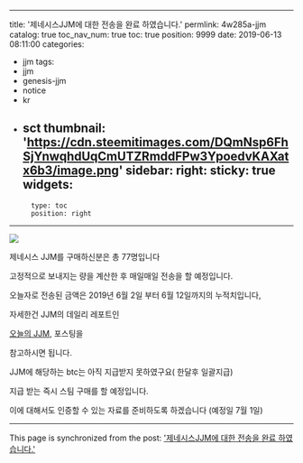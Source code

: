 
---
title: '제네시스JJM에 대한 전송을 완료 하였습니다.'
permlink: 4w285a-jjm
catalog: true
toc_nav_num: true
toc: true
position: 9999
date: 2019-06-13 08:11:00
categories:
- jjm
tags:
- jjm
- genesis-jjm
- notice
- kr
- sct
thumbnail: 'https://cdn.steemitimages.com/DQmNsp6FhSjYnwqhdUqCmUTZRmddFPw3YpoedvKAXatx6b3/image.png'
sidebar:
    right:
        sticky: true
widgets:
    -
        type: toc
        position: right
---


![](https://cdn.steemitimages.com/DQmNsp6FhSjYnwqhdUqCmUTZRmddFPw3YpoedvKAXatx6b3/image.png)

제네시스 JJM를 구매하신분은 총 77명입니다

고정적으로 보내지는 량을 계산한 후 매일매일 전송을 할 예정입니다.

오늘자로 전송된 금액은 2019년 6월 2일 부터 6월 12일까지의 누적치입니다,

자세한건  JJM의 데일리 레포트인

[오늘의 JJM,](https://www.steemcoinpan.com/jjm/@jjm13/5hg3jk-jjm) 포스팅을

참고하시면 됩니다.

JJM에 해당하는 btc는 아직 지급받지 못하였구요( 한달후 일괄지급)

지급 받는 즉시 스팀 구매를 할 예정입니다.

이에 대해서도 인증할 수 있는 자료를 준비하도록 하겠습니다 (예정일 7월 1일)

- - -

This page is synchronized from the post: ['제네시스JJM에 대한 전송을 완료 하였습니다.'](https://steemit.com/@virus707/4w285a-jjm)
